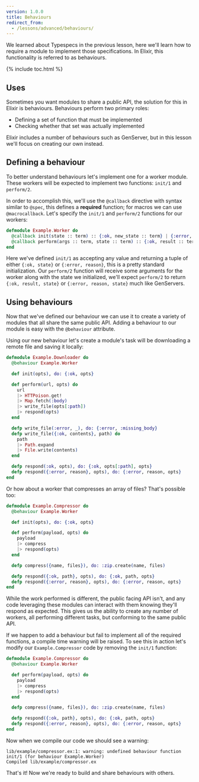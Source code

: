 ```yaml
---
version: 1.0.0
title: Behaviours
redirect_from:
  - /lessons/advanced/behaviours/
---
```


We learned about Typespecs in the previous lesson, here we'll learn how to require a module to implement those specifications.  In Elixir, this functionality is referred to as behaviours.

{% include toc.html %}

## Uses

Sometimes you want modules to share a public API, the solution for this in Elixir is behaviours. Behaviours perform two primary roles:

+ Defining a set of function that must be implemented
+ Checking whether that set was actually implemented

Elixir includes a number of behaviours such as GenServer, but in this lesson we'll focus on creating our own instead.

## Defining a behaviour

To better understand behaviours let's implement one for a worker module.  These workers will be expected to implement two functions: `init/1` and `perform/2`.

In order to accomplish this, we'll use the `@callback` directive with syntax similar to `@spec`, this defines a __required__ function; for macros we can use `@macrocallback`.  Let's specify the `init/1` and `perform/2` functions for our workers:

```elixir
defmodule Example.Worker do
  @callback init(state :: term) :: {:ok, new_state :: term} | {:error, reason :: term}
  @callback perform(args :: term, state :: term) :: {:ok, result :: term, new_state :: term} | {:error, reason :: term, new_state :: term}
end
```

Here we've defined `init/1` as accepting any value and returning a tuple of either `{:ok, state}` or `{:error, reason}`, this is a pretty standard initialization.  Our `perform/2` function will receive some arguments for the worker along with the state we initialized, we'll expect `perform/2` to return `{:ok, result, state}` or `{:error, reason, state}` much like GenServers.

## Using behaviours

Now that we've defined our behaviour we can use it to create a variety of modules that all share the same public API.  Adding a behaviour to our module is easy with the `@behaviour` attribute.

Using our new behaviour let's create a module's task will be downloading a remote file and saving it locally:

```elixir
defmodule Example.Downloader do
  @behaviour Example.Worker

  def init(opts), do: {:ok, opts}

  def perform(url, opts) do
    url
    |> HTTPoison.get!
    |> Map.fetch(:body)
    |> write_file(opts[:path])
    |> respond(opts)
  end

  defp write_file(:error, _), do: {:error, :missing_body}
  defp write_file({:ok, contents}, path) do
    path
    |> Path.expand
    |> File.write(contents)
  end

  defp respond(:ok, opts), do: {:ok, opts[:path], opts}
  defp respond({:error, reason}, opts), do: {:error, reason, opts}
end
```

Or how about a worker that compresses an array of files?  That's possible too:

```elixir
defmodule Example.Compressor do
  @behaviour Example.Worker

  def init(opts), do: {:ok, opts}

  def perform(payload, opts) do
    payload
    |> compress
    |> respond(opts)
  end

  defp compress({name, files}), do: :zip.create(name, files)

  defp respond({:ok, path}, opts), do: {:ok, path, opts}
  defp respond({:error, reason}, opts), do: {:error, reason, opts}
end
```

While the work performed is different, the public facing API isn't, and any code leveraging these modules can interact with them knowing they'll respond as expected.  This gives us the ability to create any number of workers, all performing different tasks, but conforming to the same public API.

If we happen to add a behaviour but fail to implement all of the required functions, a compile time warning will be raised.  To see this in action let's modify our `Example.Compressor` code by removing the `init/1` function:

```elixir
defmodule Example.Compressor do
  @behaviour Example.Worker

  def perform(payload, opts) do
    payload
    |> compress
    |> respond(opts)
  end

  defp compress({name, files}), do: :zip.create(name, files)

  defp respond({:ok, path}, opts), do: {:ok, path, opts}
  defp respond({:error, reason}, opts), do: {:error, reason, opts}
end
```

Now when we compile our code we should see a warning:

```shell
lib/example/compressor.ex:1: warning: undefined behaviour function init/1 (for behaviour Example.Worker)
Compiled lib/example/compressor.ex
```

That's it! Now we're ready to build and share behaviours with others.
